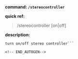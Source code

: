 <!-- BEGIN_AUTOGEN: do NOT edit in this block -->

**command: `/stereocontroller`**

**quick ref:**
> /stereocontroller [on|off]

**description:**

```
turn on/off stereo controller```

<!-- END_AUTOGEN-->
